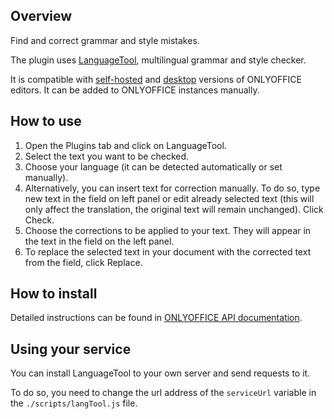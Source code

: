 ## Overview

Find and correct grammar and style mistakes.

The plugin uses [LanguageTool](https://languagetool.org/), multilingual grammar and style checker.

It is compatible with [self-hosted](https://github.com/ONLYOFFICE/DocumentServer) and [desktop](https://github.com/ONLYOFFICE/DesktopEditors) versions of ONLYOFFICE editors. It can be added to ONLYOFFICE instances manually.

## How to use

1. Open the Plugins tab and click on LanguageTool.
2. Select the text you want to be checked.
3. Choose your language (it can be detected automatically or set manually). 
4. Alternatively, you can insert text for correction manually. To do so, type new text in the field on left panel or edit already selected text (this will only affect the translation, the original text will remain unchanged). Click Check.
5. Choose the corrections to be applied to your text. They will appear in the text in the field on the left panel. 
6. To replace the selected text in your document with the corrected text from the field, click Replace.

## How to install

Detailed instructions can be found in [ONLYOFFICE API documentation](https://api.onlyoffice.com/plugin/installation).

## Using your service

You can install LanguageTool to your own server and send requests to it. 

To do so, you need to change the url address of the `serviceUrl` variable in the `./scripts/langTool.js` file.
